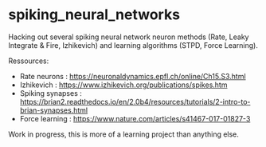 # spiking_neural_networks

Hacking out several spiking neural network neuron methods (Rate, Leaky Integrate & Fire, Izhikevich) and learning algorithms (STPD, Force Learning).


Ressources:
  - Rate neurons : https://neuronaldynamics.epfl.ch/online/Ch15.S3.html
  - Izhikevich : https://www.izhikevich.org/publications/spikes.htm
  - Spiking synapses : https://brian2.readthedocs.io/en/2.0b4/resources/tutorials/2-intro-to-brian-synapses.html
  - Force learning : https://www.nature.com/articles/s41467-017-01827-3
  

Work in progress, this is more of a learning project than anything else.
